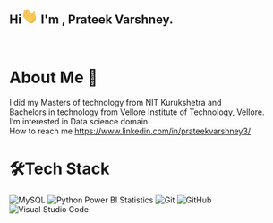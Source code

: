 ## Hi<img src="https://raw.githubusercontent.com/ABSphreak/ABSphreak/master/gifs/Hi.gif" width="30px"> I'm , Prateek Varshney.
<br />

# About Me 🚀
 I did my Masters of technology from NIT Kurukshetra and <br />
 Bachelors in technology from Vellore Institute of Technology, Vellore.<br />
 I’m interested in Data science domain. <br />
 How to reach me https://www.linkedin.com/in/prateekvarshney3/

# 🛠Tech Stack
![MySQL](https://img.shields.io/badge/-MySQL-05122A?style=flat&logo=MySQL)
![Python](https://img.shields.io/badge/Python-05122A?style=flat&logo=python&logoColor=2C2255)
 Power BI Statistics
![Git](https://img.shields.io/badge/-Git-05122A?style=flat&logo=git)
![GitHub](https://img.shields.io/badge/-GitHub-05122A?style=flat&logo=github)
![Visual Studio Code](https://img.shields.io/badge/-Visual%20Studio%20Code-05122A?style=flat&logo=visual-studio-code&logoColor=007ACC)

<!--
**prateekvarshney3/prateekvarshney3** is a ✨ _special_ ✨ repository because its `README.md` (this file) appears on your GitHub profile.

Here are some ideas to get you started:

- 🔭 I’m currently working on ...
- 🌱 I’m currently learning ...
- 👯 I’m looking to collaborate on ...
- 🤔 I’m looking for help with ...
- 💬 Ask me about ...
- 📫 How to reach me: ...
- 😄 Pronouns: ...
- ⚡ Fun fact: ...
-->
